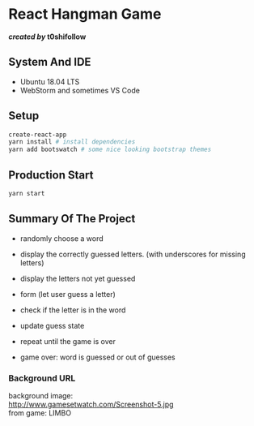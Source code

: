 

# React Hangman Game

**_created by_ t0shifollow** 

## System And IDE

  * Ubuntu 18.04 LTS
  * WebStorm and sometimes VS Code


## Setup

```sh
create-react-app
yarn install # install dependencies
yarn add bootswatch # some nice looking bootstrap themes

```

## Production Start

```sh
yarn start
```

## Summary Of The Project

* randomly choose a word

* display the correctly guessed letters. (with underscores for missing letters)
* display the letters not yet guessed <br>

* form (let user guess a letter)
* check if the letter is in the word
* update guess state
* repeat until the game is over
* game over: word is guessed or out of guesses

### Background URL
 background image:<br> http://www.gamesetwatch.com/Screenshot-5.jpg<br> from game: LIMBO